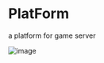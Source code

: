 # PlatForm
a platform for game server

 ![image](https://github.com/wangchong-fly123/Platform/raw/master/platform/view/images/bg_body2.jpg)
